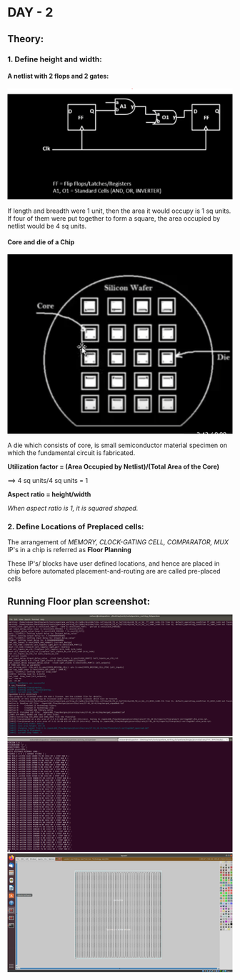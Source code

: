 # **DAY - 2**

## Theory:
### 1. Define height and width:
#### A netlist with 2 flops and 2 gates:
![oops](assets/screenshots/Day-2/netlist.png)

If length and breadth were 1 unit, then the area it would occupy is 1 sq units.
If four of them were put together to form a square, the area occupied by netlist would be 4 sq units.

#### Core and die of a Chip

![oops](assets/screenshots/Day-2/core.png)

A die which consists of core, is small semiconductor material specimen on which the fundamental circuit is fabricated.

**Utilization factor = (Area Occupied by Netlist)/(Total Area of the Core)**

==> 4 sq units/4 sq units = 1      

**Aspect ratio = height/width**   

*When aspect ratio is 1, it is squared shaped.*

### 2. Define Locations of Preplaced cells:

The arrangement of *MEMORY, CLOCK-GATING CELL, COMPARATOR, MUX* IP's in a chip is referred as **Floor Planning**

These IP's/ blocks have user defined locations, and hence are placed in chip before automated placement-and-routing are are called pre-placed cells

## Running Floor plan screenshot:
![oops](assets/screenshots/Day-2/floorplan.png)
![oops](assets/screenshots/Day-2/def_file.png)
![oops](assets/screenshots/Day-2/layout_magic.png)


